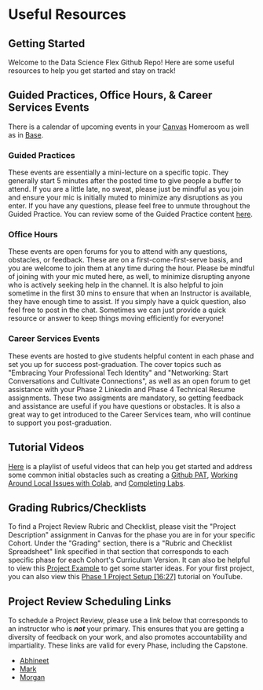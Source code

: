 # Useful Resources

## Getting Started
Welcome to the Data Science Flex Github Repo! Here are some useful resources to help you get started and stay on track!


## Guided Practices, Office Hours, & Career Services Events
There is a calendar of upcoming events in your [Canvas](https://learning.flatironschool.com/) Homeroom as well as in [Base](https://base.flatironschool.com/events). 

### Guided Practices
These events are essentially a mini-lecture on a specific topic. They generally start 5 minutes after the posted time to give people a buffer to attend. If you are a little late, no sweat, please just be mindful as you join and ensure your mic is initially muted to minimize any disruptions as you enter. If you have any questions, please feel free to unmute throughout the Guided Practice. You can review some of the Guided Practice content [here](https://github.com/mark-barbour/ds-flex). 

### Office Hours
These events are open forums for you to attend with any questions, obstacles, or feedback. These are on a first-come-first-serve basis, and you are welcome to join them at any time during the hour. Please be mindful of joining with your mic muted here, as well, to minimize disrupting anyone who is actively seeking help in the channel. It is also helpful to join sometime in the first 30 mins to ensure that when an Instructor is available, they have enough time to assist. If you simply have a quick question, also feel free to post in the chat. Sometimes we can just provide a quick resource or answer to keep things moving efficiently for everyone!

### Career Services Events
These events are hosted to give students helpful content in each phase and set you up for success post-graduation. The cover topics such as "Embracing Your Professional Tech Identity" and "Networking: Start Conversations and Cultivate Connections", as well as an open forum to get assistance with your Phase 2 Linkedin and Phase 4 Technical Resume assignments. These two assigments are mandatory, so getting feedback and assistance are useful if you have questions or obstacles. It is also a great way to get introduced to the Career Services team, who will continue to support you post-graduation.

## Tutorial Videos
[Here]() is a playlist of useful videos that can help you get started and address some common initial obstacles such as creating a [Github PAT](https://youtu.be/AAsrZcV45d8?si=GrvyRcD34DLzErMW), [Working Around Local Issues with Colab](https://youtu.be/bLURfkSXnGw?si=MdWrhaJbPdfnqCG0), and [Completing Labs](https://youtu.be/iW1wgOx4t1o?si=xcqXrIoj_HSed1Gp).

## Grading Rubrics/Checklists
To find a Project Review Rubric and Checklist, please visit the "Project Description" assignment in Canvas for the phase you are in for your specific Cohort. Under the "Grading" section, there is a "Rubric and Checklist Spreadsheet" link specified in that section that corresponds to each specific phase for each Cohort's Curriculum Version. It can also be helpful to view this [Project Example](https://github.com/learn-co-curriculum/dsc-project-template/tree/example-mvp) to get some starter ideas. For your first project, you can also view this [Phase 1 Project Setup [16:27]](https://youtu.be/xOoCd5VBzXw?si=kOL0GbK4s9vsbZz0) tutorial on YouTube.

## Project Review Scheduling Links
To schedule a Project Review, please use a link below that corresponds to an instructor who is ***not*** your primary. This ensures that you are getting a diversity of feedback on your work, and also promotes accountability and impartiality. These links are valid for every Phase, including the Capstone. 

 * [Abhineet](https://go.oncehub.com/AbhineetProjectAssessment)
 * [Mark](https://go.oncehub.com/ODSProjectReviewMark)
 * [Morgan](https://go.oncehub.com/projectreviewmorgan)